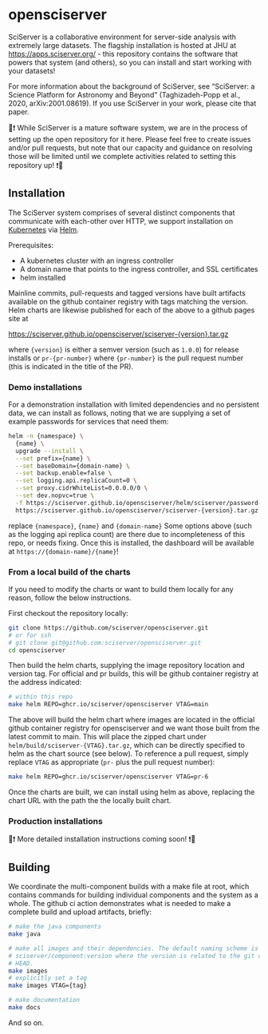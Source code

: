 # opensciserver

SciServer is a collaborative environment for server-side analysis with extremely
large datasets. The flagship installation is hosted at JHU at
https://apps.sciserver.org/ - this repository contains the software that powers
that system (and others), so you can install and start working with your
datasets!

For more information about the background of SciServer, see “SciServer: a
Science Platform for Astronomy and Beyond” (Taghizadeh-Popp et al., 2020,
arXiv:2001.08619). If you use SciServer in your work, please cite that paper.

🚧❗ While SciServer is a mature software system, we are in the process of
setting up the open repository for it here. Please feel free to create issues
and/or pull requests, but note that our capacity and guidance on resolving those
will be limited until we complete activities related to setting this repository
up! ❗🚧

## Installation

The SciServer system comprises of several distinct components that communicate
with each-other over HTTP, we support installation on
[Kubernetes](https://kubernetes.io/) via [Helm](https://helm.sh/).

Prerequisites:
* A kubernetes cluster with an ingress controller
* A domain name that points to the ingress controller, and SSL certificates
* helm installed

Mainline commits, pull-requests and tagged versions have built artifacts
available on the github container registry with tags matching the version. Helm
charts are likewise published for each of the above to a github pages site at

https://sciserver.github.io/opensciserver/sciserver-{version}.tar.gz

where `{version}` is either a semver version (such as `1.0.0`) for release
installs or `pr-{pr-number}` where `{pr-number}` is the pull request number
(this is indicated in the title of the PR).

### Demo installations

For a demonstration installation with limited dependencies and no persistent
data, we can install as follows, noting that we are supplying a set of example
passwords for services that need them:

```sh
helm -n {namespace} \
  {name} \
  upgrade --install \
  --set prefix={name} \
  --set baseDomain={domain-name} \
  --set backup.enable=false \
  --set logging.api.replicaCount=0 \
  --set proxy.cidrWhiteList=0.0.0.0/0 \
  --set dev.nopvc=true \
  -f https://sciserver.github.io/opensciserver/helm/sciserver/password-manifest.yaml \
  https://sciserver.github.io/opensciserver/sciserver-{version}.tar.gz
```

replace `{namespace}`, `{name}` and `{domain-name}` Some options above (such as
the logging api replica count) are there due to incompleteness of this repo, or
needs fixing. Once this is installed, the dashboard will be available at
`https://{domain-name}/{name}`!

### From a local build of the charts

If you need to modify the charts or want to build them locally for any reason,
follow the below instructions.

First checkout the repository locally:

```sh
git clone https://github.com/sciserver/opensciserver.git
# or for ssh
# git clone git@github.com:sciserver/opensciserver.git
cd opensciserver
```

Then build the helm charts, supplying the image repository location and version
tag. For official and pr builds, this will be github container registry at the
address indicated:

```sh
# within this repo
make helm REPO=ghcr.io/sciserver/opensciserver VTAG=main
```

The above will build the helm chart where images are located in the official
github container registry for opensciserver and we want those built from the
latest commit to main. This will place the zipped chart under
`helm/build/sciserver-{VTAG}.tar.gz`, which can be directly specified to helm as
the chart source (see below). To reference a pull request, simply replace `VTAG`
as appropriate (`pr-` plus the pull request number):

```sh
make helm REPO=ghcr.io/sciserver/opensciserver VTAG=pr-6
```

Once the charts are built, we can install using helm as above, replacing the
chart URL with the path the the locally built chart.

### Production installations

🚧❗ More detailed installation instructions coming soon! ❗🚧

## Building

We coordinate the multi-component builds with a make file at root, which
contains commands for building individual components and the system as a whole.
The github ci action demonstrates what is needed to make a complete build and
upload artifacts, briefly:

```sh
# make the java components
make java

# make all images and their dependencies. The default naming scheme is
# sciserver/component:version where the version is related to the git commit at
# HEAD.
make images
# explicitly set a tag
make images VTAG={tag}

# make documentation
make docs
```

And so on.

